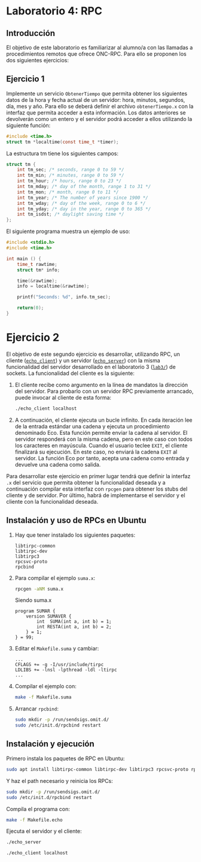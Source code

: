 # Laboratorio 4: RPC

## Introducción
El objetivo de este laboratorio es familiarizar al alumno/a con las llamadas a procedimientos remotos que ofrece ONC-RPC. Para ello se proponen los dos siguientes ejercicios:

## Ejercicio 1
Implemente un servicio `ObtenerTiempo` que permita obtener los siguientes datos de la hora y fecha actual de un servidor: hora, minutos, segundos, día, mes y año. Para ello se deberá definir el archivo `obtenerTiempo.x` con la interfaz que permita acceder a esta información. Los datos anteriores se devolverán como un entero y el servidor podrá acceder a ellos utilizando la siguiente función:

```c
#include <time.h>
struct tm *localtime(const time_t *timer);
```
La estructura tm tiene los siguientes campos:
```c
struct tm {
    int tm_sec; /* seconds, range 0 to 59 */
    int tm_min; /* minutes, range 0 to 59 */
    int tm_hour; /* hours, range 0 to 23 */
    int tm_mday; /* day of the month, range 1 to 31 */
    int tm_mon; /* month, range 0 to 11 */
    int tm_year; /* The number of years since 1900 */
    int tm_wday; /* day of the week, range 0 to 6 */
    int tm_yday; /* day in the year, range 0 to 365 */
    int tm_isdst; /* daylight saving time */
};
```
El siguiente programa muestra un ejemplo de uso:
```c
#include <stdio.h>
#include <time.h>

int main () {
    time_t rawtime;
    struct tm* info;

    time(&rawtime);
    info = localtime(&rawtime);

    printf("Seconds: %d", info.tm_sec);

    return(0);
}
```

# Ejercicio 2
El objetivo de este segundo ejercicio es desarrollar, utilizando RPC, un cliente ([`echo_client`](echo_client)) y un servidor ([`echo_server`](echo_server)) con la misma funcionalidad del servidor desarrollado en el laboratorio 3 ([`lab3/`](lab3)) de sockets. La funcionalidad del cliente es la siguiente:
1. El cliente recibe como argumento en la línea de mandatos la dirección del servidor. Para probarlo con un servidor RPC previamente arrancado, puede invocar al cliente de esta forma:
    ```bash
    ./echo_client localhost 
    ```
2. A continuación, el cliente ejecuta un bucle infinito. En cada iteración lee de la entrada estándar una cadena y ejecuta un procedimiento denominado Eco. Esta función permite enviar la cadena al servidor. El servidor responderá con la misma cadena, pero en este caso con todos los caracteres en mayúscula. Cuando el usuario teclee `EXIT`, el cliente finalizará su ejecución. En este caso, no enviará la cadena `EXIT` al servidor. La función Eco por tanto, acepta una cadena como entrada y devuelve una cadena como salida.

Para desarrollar este ejercicio en primer lugar tendrá que definir la interfaz `.x` del servicio que permita obtener la funcionalidad deseada y a continuación compilar esta interfaz con `rpcgen` para obtener los stubs del cliente y de servidor. Por último, habrá de implementarse el servidor y el cliente con la funcionalidad deseada.

## Instalación y uso de RPCs en Ubuntu
1. Hay que tener instalado los siguientes paquetes:
    ```
    libtirpc-common
    libtirpc-dev 
    libtirpc3 
    rpcsvc-proto 
    rpcbind 
    ```
2. Para compilar el ejemplo `suma.x`:
    ```bash
    rpcgen -aNM suma.x
    ```
    Siendo suma.x
    ```
    program SUMAR {
        version SUMAVER {
            int  SUMA(int a, int b) = 1;
            int RESTA(int a, int b) = 2;
        } = 1;
    } = 99;
    ```
3. Editar el `Makefile.suma` y cambiar:
    ```make
    ...
    CFLAGS += -g -I/usr/include/tirpc
    LDLIBS += -lnsl -lpthread -ldl -ltirpc
    ...
    ```

4. Compilar el ejemplo con:
    ```bash
    make -f Makefile.suma
    ```

5. Arrancar `rpcbind`:
    ```bash
    sudo mkdir -p /run/sendsigs.omit.d/
    sudo /etc/init.d/rpcbind restart
    ```

## Instalación y ejecución
Primero instala los paquetes de RPC en Ubuntu:
```bash
sudo apt install libtirpc-common libtirpc-dev libtirpc3 rpcsvc-proto rpcbind 
```

Y haz el path necesario y reinicia los RPCs:
```bash
sudo mkdir -p /run/sendsigs.omit.d/
sudo /etc/init.d/rpcbind restart
```

Compila el programa con:
```bash
make -f Makefile.echo
```

Ejecuta el servidor y el cliente:
```bash
./echo_server
```
```bash
./echo_client localhost
```